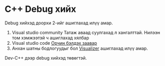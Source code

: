 ﻿# C++ Debug хийх

Debug хийхэд доорхи 2-ийг ашиглахад илүү амар.
1. Visual studio community
    Татаж аваад суулгахад л хангалттай.
    Нилээн том хэмжээтэй ч ашиглахад хялбар 
2. Visual studio code
    [Орчин бэлдэх заавар](vscode_environment.md)
3. Анхан шатны бодлогуудыг бол [Visualizer](https://www.codechef.com/cpp-online-compiler) ашиглахад илүү амар.

Dev-C++ дээр debug хийхэд төвөгтэй. 